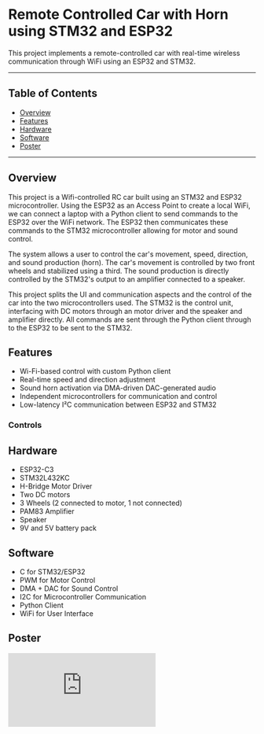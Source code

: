 # Remote Controlled Car with Horn using STM32 and ESP32
This project implements a remote-controlled car with real-time wireless communication through WiFi using an ESP32 and STM32.

---

## Table of Contents
- [Overview](#overview)
- [Features](#features)
- [Hardware](#hardware)
- [Software](#software)
- [Poster](#poster)

---

## Overview
This project is a Wifi-controlled RC car built using an STM32 and ESP32 microcontroller. Using the ESP32 as an Access Point 
to create a local WiFi, we can connect a laptop with a Python client to send commands to the ESP32 over the WiFi network. The
ESP32 then communicates these commands to the STM32 microcontroller allowing for motor and sound control. <br>

The system allows a user to control the car's movement, speed, direction, and sound production (horn). The car's movement is controlled by 
two front wheels and stabilized using a third. The sound production is directly controlled by the STM32's output to an amplifier connected to a speaker. <br>

This project splits the UI and communication aspects and the control of the car into the two microcontrollers used. The STM32 is 
the control unit, interfacing with DC motors through an motor driver and the speaker and amplifier directly. All commands
are sent through the Python client through to the ESP32 to be sent to the STM32.

## Features
- Wi-Fi-based control with custom Python client
- Real-time speed and direction adjustment
- Sound horn activation via DMA-driven DAC-generated audio
- Independent microcontrollers for communication and control
- Low-latency I²C communication between ESP32 and STM32

### Controls

## Hardware
- ESP32-C3
- STM32L432KC
- H-Bridge Motor Driver
- Two DC motors
- 3 Wheels (2 connected to motor, 1 not connected)
- PAM83 Amplifier
- Speaker
- 9V and 5V battery pack
## Software
- C for STM32/ESP32
- PWM for Motor Control
- DMA + DAC for Sound Control
- I2C for Microcontroller Communication
- Python Client
- WiFi for User Interface
## Poster 
![Car Project Poster](https://github.com/wilsonwu49/Car/raw/d1dabb1e63b5149365da9348dca5ae5427c585c7/art/Car%20Project%20Poster.pdf)
